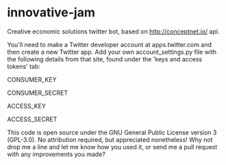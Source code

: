 # innovative-jam
Creative economic solutions twitter bot, based on http://conceptnet.io/ api.

You'll need to make a Twitter developer account at apps.twitter.com and then create a new Twitter app. Add your own account_settings.py file with the following details from that site, found under the 'keys and access tokens' tab:

CONSUMER_KEY

CONSUMER_SECRET

ACCESS_KEY

ACCESS_SECRET


This code is open source under the GNU General Public License version 3 (GPL-3.0). No attribution required, but appreciated nonetheless! Why not drop me a line and let me know how you used it, or send me a pull request with any improvements you made?
